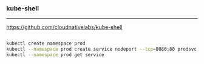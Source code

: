 ### kube-shell
---
https://github.com/cloudnativelabs/kube-shell

```
```

```sh
kubectl create namespace prod
kubectl --namespace prod create service nodeport --tcp=8080:80 prodsvc
kubectl --namespace prod get service
```

```
```


